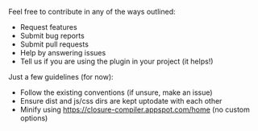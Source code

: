 Feel free to contribute in any of the ways outlined:

- Request features
- Submit bug reports
- Submit pull requests
- Help by answering issues
- Tell us if you are using the plugin in your project (it helps!)

Just a few guidelines (for now):

- Follow the existing conventions (if unsure, make an issue)
- Ensure dist and js/css dirs are kept uptodate with each other
- Minify using https://closure-compiler.appspot.com/home (no custom options)
